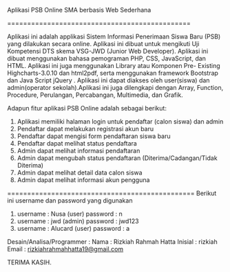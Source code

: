 Aplikasi PSB Online SMA berbasis Web Sederhana

==============================================

Aplikasi ini adalah applikasi Sistem Informasi Penerimaan Siswa Baru (PSB) yang dilakukan secara online. Aplikasi ini dibuat untuk mengikuti Uji Kompetensi DTS skema VSG-JWD (Junior Web Developer). Aplikasi ini dibuat menggunakan bahasa pemograman PHP, CSS, JavaScript, dan HTML. Aplikasi ini juga menggunakan Library atau Komponen Pre- Existing Highcharts-3.0.10 dan html2pdf, serta menggunakan framework Bootstrap dan Java Script jQuery . Aplikasi ini dapat diakses oleh user(siswa) dan admin(operator sekolah).Aplikasi ini juga dilengkapi dengan Array, Function, Procedure, Perulangan, Percabangan, Multimedia, dan Grafik.

Adapun fitur aplikasi PSB Online adalah sebagai berikut: 
1. Aplikasi memiliki halaman login untuk pendaftar (calon siswa) dan admin 
2. Pendaftar dapat melakukan registrasi akun baru 
3. Pendaftar dapat mengisi form pendaftaran siswa baru 
4. Pendaftar dapat melihat status pendaftara 
5. Admin dapat melihat informasi pendaftaran 
6. Admin dapat mengubah status pendaftaran (Diterima/Cadangan/Tidak Diterima) 
7. Admin dapat melihat detail data calon siswa 
8. Admin dapat melihat informasi akun pengguna 


===============================================
Berikut ini username dan password yang digunakan 
1. username : Nusa (user)
   password : n
2. username : jwd (admin)
   password : jwd123 
3. username : Alucard (user)
   password : a
 
Desain/Analisa/Programmer :
Nama : Rizkiah Rahmah Hatta
Inisial : rizkiah
Email : rizkiahrahmahhatta19@gmail.com
 

TERIMA KASIH.
